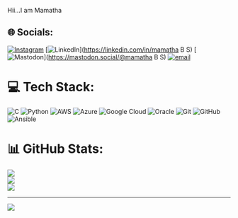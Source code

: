  Hii...I am Mamatha

## 🌐 Socials:
[![Instagram](https://img.shields.io/badge/Instagram-%23E4405F.svg?logo=Instagram&logoColor=white)](https://instagram.com/mamatha-savithri) [![LinkedIn](https://img.shields.io/badge/LinkedIn-%230077B5.svg?logo=linkedin&logoColor=white)](https://linkedin.com/in/mamatha B S) [![Mastodon](https://img.shields.io/badge/-MASTODON-%232B90D9?logo=mastodon&logoColor=white)](https://mastodon.social/@mamatha B S) [![email](https://img.shields.io/badge/Email-D14836?logo=gmail&logoColor=white)](mailto:mamatha5612gmail.com) 

# 💻 Tech Stack:
![C](https://img.shields.io/badge/c-%2300599C.svg?style=flat-square&logo=c&logoColor=white) ![Python](https://img.shields.io/badge/python-3670A0?style=flat-square&logo=python&logoColor=ffdd54) ![AWS](https://img.shields.io/badge/AWS-%23FF9900.svg?style=flat-square&logo=amazon-aws&logoColor=white) ![Azure](https://img.shields.io/badge/azure-%230072C6.svg?style=flat-square&logo=microsoftazure&logoColor=white) ![Google Cloud](https://img.shields.io/badge/GoogleCloud-%234285F4.svg?style=flat-square&logo=google-cloud&logoColor=white) ![Oracle](https://img.shields.io/badge/Oracle-F80000?style=flat-square&logo=oracle&logoColor=white) ![Git](https://img.shields.io/badge/git-%23F05033.svg?style=flat-square&logo=git&logoColor=white) ![GitHub](https://img.shields.io/badge/github-%23121011.svg?style=flat-square&logo=github&logoColor=white) ![Ansible](https://img.shields.io/badge/ansible-%231A1918.svg?style=flat-square&logo=ansible&logoColor=white)
# 📊 GitHub Stats:
![](https://github-readme-stats.vercel.app/api?username=mamatha-git&theme=vue-dark&hide_border=false&include_all_commits=false&count_private=false)<br/>
![](https://nirzak-streak-stats.vercel.app/?user=mamatha-git&theme=vue-dark&hide_border=false)<br/>
![](https://github-readme-stats.vercel.app/api/top-langs/?username=mamatha-git&theme=vue-dark&hide_border=false&include_all_commits=false&count_private=false&layout=compact)

---
[![](https://visitcount.itsvg.in/api?id=mamatha-git&icon=0&color=0)](https://visitcount.itsvg.in)

<!-- Proudly created with GPRM ( https://gprm.itsvg.in ) -->
